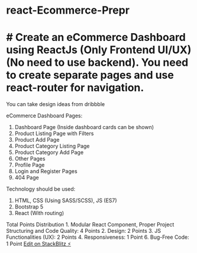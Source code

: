 # react-Ecommerce-Prepr

# # Create an eCommerce Dashboard using ReactJs (Only Frontend UI/UX) (No need to use backend). You need to create separate pages and use react-router for navigation.

You can take design ideas from dribbble

eCommerce Dashboard Pages:

1. Dashboard Page (Inside dashboard cards can be shown)
2. Product Listing Page with Filters
3. Product Add Page
4. Product Category Listing Page
5. Product Category Add Page
6. Other Pages
7. Profile Page
8. Login and Register Pages
9. 404 Page

Technology should be used:

1. HTML, CSS (Using SASS/SCSS), JS (ES7)
2. Bootstrap 5
3. React (With routing)

Total Points Distribution 1. Modular React Component, Proper Project Structuring and Code Quality: 4 Points 2. Design: 2 Points 3. JS Functionalities (UX): 2 Points 4. Responsiveness: 1 Point 6. Bug-Free Code: 1 Point
[Edit on StackBlitz ⚡️](https://stackblitz.com/edit/react-9vxqxg)
